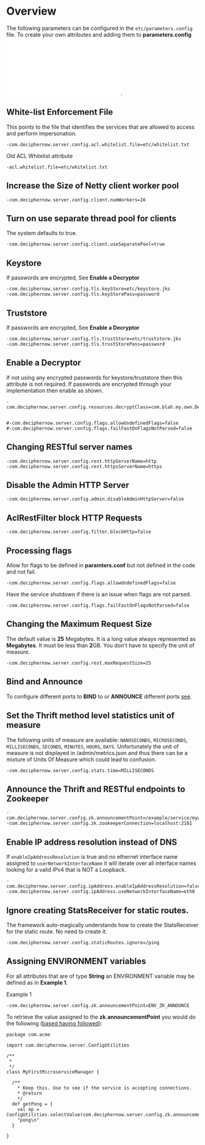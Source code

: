 # Overview
The following parameters can be configured in the `etc/parameters.config` file. To create your own attributes and adding them to __parameters.config__ ![see](Config.md).

## White-list Enforcement File
This points to the file that identifies the services that are allowed to access and perform impersonation.

    -com.deciphernow.server.config.acl.whitelist.file=etc/whitelist.txt
    
Old ACL Whitelist attribute
    
    -acl.whitelist.file=etc/whitelist.txt
    
## Increase the Size of Netty client worker pool
    
    -com.deciphernow.server.config.client.numWorkers=16
    
## Turn on use separate thread pool for clients
The system defaults to true.
    
    -com.deciphernow.server.config.client.useSeparatePool=true
    
## Keystore
If passwords are encrypted, See __Enable a Decryptor__
    
    -com.deciphernow.server.config.tls.keyStore=etc/keystore.jks
    -com.deciphernow.server.config.tls.keyStorePass=password
    
## Truststore
If passwords are encrypted, See __Enable a Decryptor__

    -com.deciphernow.server.config.tls.trustStore=etc/truststore.jks
    -com.deciphernow.server.config.tls.trustStorePass=password
    
## Enable a Decryptor
If not using any encrypted passwords for keystore/truststore then this attribute is not required. If passwords
are encrypted through your implementation then enable as shown.

    -com.deciphernow.server.config.resources.decryptClass=com.blah.my.own.Decryptor
    

    #-com.deciphernow.server.config.flags.allowUndefinedFlags=false
    #-com.deciphernow.server.config.flags.failFastOnFlagsNotParsed=false

## Changing RESTful server names

    -com.deciphernow.server.config.rest.httpServerName=http
    -com.deciphernow.server.config.rest.httpsServerName=https

## Disable the Admin HTTP Server

    -com.deciphernow.server.config.admin.disableAdminHttpServer=false
        
## AclRestFilter block HTTP Requests

    -com.deciphernow.server.config.filter.blockHttp=false
        
## Processing flags

Allow for flags to be defined in **paramters.conf** but not defined in the code and not fail.

    -com.deciphernow.server.config.flags.allowUndefinedFlags=false
    
Have the service shutdown if there is an issue when flags are not parsed.
    
    -com.deciphernow.server.config.flags.failFastOnFlagsNotParsed=false
        
## Changing the Maximum Request Size
The default value is **25** Megabytes. It is a long value always represented as **Megabytes**. It must be less than **2**GB. You don't have to specify the unit of measure.

    -com.deciphernow.server.config.rest.maxRequestSize=25

## Bind and Announce
To configure different ports to __BIND__ to or __ANNOUNCE__ different ports [see](AnnounceAndBind.md).
    
## Set the Thrift method level statistics unit of measure

The following units of measure are available: `NANOSECONDS`, `MICROSECONDS`, `MILLISECONDS`, `SECONDS`, `MINUTES`, `HOURS`, `DAYS`.
Unfortunately the unit of measure is not displayed in /admin/metrics.json and thus there can be a mixture of Units Of Measure which could lead to confusion.

    -com.deciphernow.server.config.stats.time=MILLISECONDS

## Announce the Thrift and RESTful endpoints to Zookeeper
    
    -com.deciphernow.server.config.zk.announcementPoint=/example/service/mywombat/1.0
    -com.deciphernow.server.config.zk.zookeeperConnection=localhost:2181
    
## Enable IP address resolution instead of DNS
If `enableIpAddressResolution` is true and no ethernet interface name assigned to `userNetworkInterfaceName` it will iterate over all interface names looking for a valid IPv4 that is NOT a Loopback.

    -com.deciphernow.server.config.ipAddress.enableIpAddressResolution=false
    -com.deciphernow.server.config.ipAddress.useNetworkInterfaceName=eth0
 
## Ignore creating StatsReceiver for static routes.
The framework auto-magically understands how to create the StatsReceiver for the static route. No need to create it.
   
    -com.deciphernow.server.config.staticRoutes.ignore=/ping

## Assigning ENVIRONMENT variables
For all attributes that are of type __String__ an ENVIRONMENT variable may be defined as in __Example 1__.

Example 1

    -com.deciphernow.server.config.zk.announcementPoint=ENV_ZK_ANNOUNCE
    
To retrieve the value assigned to the __zk.announcementPoint__ you would do the following ([based having followed](CreatingNewMS.md)):


    package com.acme
    
    import com.deciphernow.server.ConfigUtilities
    
    /**
     *
     */
    class MyFirstMicroserviceManager {
    
      /**
        * Keep this. Use to see if the service is accepting connections.
        * @return
        */
      def getPong = {
        val ap = ConfigUtilities.selectValue(com.deciphernow.server.config.zk.announcementPoint.apply))
        "pong\n"
      }
    
    }